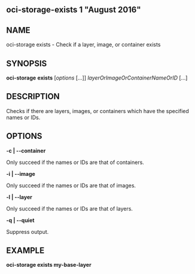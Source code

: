 ## oci-storage-exists 1 "August 2016"

## NAME
oci-storage exists - Check if a layer, image, or container exists

## SYNOPSIS
**oci-storage** **exists** [*options* [...]] *layerOrImageOrContainerNameOrID* [...]

## DESCRIPTION
Checks if there are layers, images, or containers which have the specified
names or IDs.

## OPTIONS
**-c | --container**

Only succeed if the names or IDs are that of containers.

**-i | --image**

Only succeed if the names or IDs are that of images.

**-l | --layer**

Only succeed if the names or IDs are that of layers.

**-q | --quiet**

Suppress output.

## EXAMPLE
**oci-storage exists my-base-layer**
